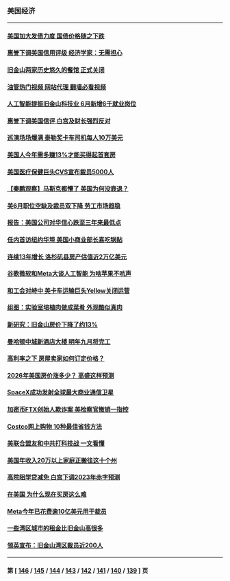 ### 美国经济
---
#### [美国加大发债力度 国债价格随之下跌](../../pages/ncid1078158/n14046763.md?08030845) 
#### [惠誉下调美国信用评级 经济学家：无需担心](../../pages/ncid1078158/n14046697.md?08030845) 
#### [旧金山两家历史悠久的餐馆 正式关闭](../../pages/ncid1078158/n14046486.md?08030845) 
#### [油管热门视频 网站代理 翻墙必看视频](http://138.2.39.72:81/youtube.html?epic-marker?08030845)
#### [人工智能提振旧金山科技业 6月新增6千就业岗位](../../pages/ncid1078158/n14046453.md?08030845) 
#### [惠誉下调美国信评 白宫及财长强烈反对](../../pages/ncid1078158/n14046214.md?08030845) 
#### [巡演场场爆满 泰勒奖卡车司机每人10万美元](../../pages/ncid1078158/n14046120.md?08030845) 
#### [美国人今年需多赚13%才能买得起首套房](../../pages/ncid1078158/n14046209.md?08030845) 
#### [美国医疗保健巨头CVS宣布裁员5000人](../../pages/ncid1078158/n14046100.md?08030845) 
#### [【秦鹏观察】马斯克都懵了 美国为何没衰退？](../../pages/ncid1078158/n14046109.md?08030845) 
#### [美6月职位空缺及裁员双下降 劳工市场趋稳](../../pages/ncid1078158/n14046017.md?08030845) 
#### [报告：美国公司对华信心跌至三年来最低点](../../pages/ncid1078158/n14046008.md?08030845) 
#### [任内首访纽约华埠 美国小商业部长喜吃锅贴](../../pages/ncid1078158/n14045566.md?08030845) 
#### [连续13年增长 洛杉矶县房产估值近2万亿美元](../../pages/ncid1078158/n14045438.md?08030845) 
#### [谷歌微软和Meta大谈人工智能 为啥苹果不吭声](../../pages/ncid1078158/n14045328.md?08030845) 
#### [和工会对峙中 美卡车运输巨头Yellow关闭运营](../../pages/ncid1078158/n14045376.md?08030845) 
#### [组图：实验室培植肉做成菜肴 外观酷似真肉](../../pages/ncid1078158/n14044062.md?08030845) 
#### [新研究：旧金山房价下降了约13%](../../pages/ncid1078158/n14044991.md?08030845) 
#### [曼哈顿中城新酒店大楼 明年九月将完工](../../pages/ncid1078158/n14044856.md?08030845) 
#### [高利率之下 房屋卖家如何订定价格？](../../pages/ncid1078158/n14044923.md?08030845) 
#### [2026年美国房价涨多少？ 高盛这样预测](../../pages/ncid1078158/n14044841.md?08030845) 
#### [SpaceX成功发射全球最大商业通信卫星](../../pages/ncid1078158/n14044671.md?08030845) 
#### [加密币FTX创始人欺诈案 美检察官撤销一指控](../../pages/ncid1078158/n14043205.md?08030845) 
#### [Costco网上购物 10种最佳省钱方法](../../pages/ncid1078158/n14042320.md?08030845) 
#### [美联合盟友和中共打科技战 一文看懂](../../pages/ncid1078158/n14041956.md?08030845) 
#### [美国年收入20万以上家庭正搬往这十个州](../../pages/ncid1078158/n14044255.md?08030845) 
#### [高院阻学贷减免 白宫下调2023年赤字预测](../../pages/ncid1078158/n14044189.md?08030845) 
#### [在美国 为什么现在买房这么难](../../pages/ncid1078158/n14043926.md?08030845) 
#### [Meta今年已花费逾10亿美元用于裁员](../../pages/ncid1078158/n14044158.md?08030845) 
#### [一些湾区城市的租金比旧金山高很多](../../pages/ncid1078158/n14044149.md?08030845) 
#### [领英宣布：旧金山湾区裁员近200人](../../pages/ncid1078158/n14044139.md?08030845) 

---
#### 第 [ [146](./146.md?08030845) / [145](./145.md?08030845) / [144](./144.md?08030845) / [143](./143.md?08030845) / [142](./142.md?08030845) / [141](./141.md?08030845) / [140](./140.md?08030845) / [139](./139.md?08030845) ] 页
